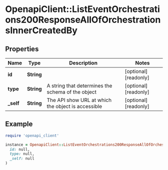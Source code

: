# OpenapiClient::ListEventOrchestrations200ResponseAllOfOrchestrationsInnerCreatedBy

## Properties

| Name | Type | Description | Notes |
| ---- | ---- | ----------- | ----- |
| **id** | **String** |  | [optional][readonly] |
| **type** | **String** | A string that determines the schema of the object | [optional][readonly] |
| **_self** | **String** | The API show URL at which the object is accessible | [optional][readonly] |

## Example

```ruby
require 'openapi_client'

instance = OpenapiClient::ListEventOrchestrations200ResponseAllOfOrchestrationsInnerCreatedBy.new(
  id: null,
  type: null,
  _self: null
)
```

